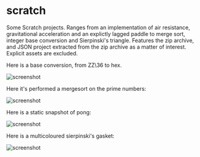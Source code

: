 # scratch
Some Scratch projects. Ranges from an implementation of air resistance, gravitational acceleration and an explictly lagged paddle to merge sort, integer base conversion and Sierpinski's triangle. Features the zip archive, and JSON project extracted from the zip archive as a matter of interest. Explicit assets are excluded.

Here is a base conversion, from ZZ\\36 to hex.

![screenshot](https://github.com/elterminad0r/scratch/blob/screenshots/base_conversion.png)

Here it's performed a mergesort on the prime numbers:

![screenshot](https://github.com/elterminad0r/scratch/blob/screenshots/mergesort.png)

Here is a static snapshot of pong:

![screenshot](https://github.com/elterminad0r/scratch/blob/screenshots/pong.png)

Here is a multicoloured sierpinski's gasket:

![screenshot](https://github.com/elterminad0r/scratch/blob/screenshots/sierp.png)
